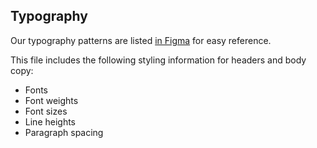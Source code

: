 ## Typography
Our typography patterns are listed [in Figma](https://www.figma.com/file/Otn3wXzeK52f7gld41ZWIX/CivicActions-Brand-Library?type=design&node-id=2%3A1177&mode=design&t=KEphUT6PwI0oY4b3-1) for easy reference.

This file includes the following styling information for headers and body copy:

- Fonts
- Font weights
- Font sizes
- Line heights
- Paragraph spacing




